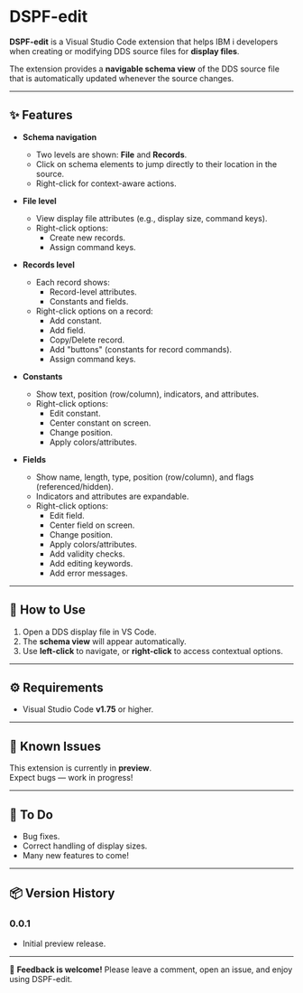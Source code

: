 # DSPF-edit

**DSPF-edit** is a Visual Studio Code extension that helps IBM i developers when creating or modifying DDS source files for **display files**.

The extension provides a **navigable schema view** of the DDS source file that is automatically updated whenever the source changes.

---

## ✨ Features

- **Schema navigation**
  - Two levels are shown: **File** and **Records**.
  - Click on schema elements to jump directly to their location in the source.
  - Right-click for context-aware actions.

- **File level**
  - View display file attributes (e.g., display size, command keys).
  - Right-click options:
    - Create new records.
    - Assign command keys.

- **Records level**
  - Each record shows:
    - Record-level attributes.
    - Constants and fields.
  - Right-click options on a record:
    - Add constant.
    - Add field.
    - Copy/Delete record.
    - Add "buttons" (constants for record commands).
    - Assign command keys.

- **Constants**
  - Show text, position (row/column), indicators, and attributes.
  - Right-click options:
    - Edit constant.
    - Center constant on screen.
    - Change position.
    - Apply colors/attributes.

- **Fields**
  - Show name, length, type, position (row/column), and flags (referenced/hidden).
  - Indicators and attributes are expandable.
  - Right-click options:
    - Edit field.
    - Center field on screen.
    - Change position.
    - Apply colors/attributes.
    - Add validity checks.
    - Add editing keywords.
    - Add error messages.

---

## 🚀 How to Use

1. Open a DDS display file in VS Code.  
2. The **schema view** will appear automatically.  
3. Use **left-click** to navigate, or **right-click** to access contextual options.  

---

## ⚙️ Requirements

- Visual Studio Code **v1.75** or higher.

---

## 🐞 Known Issues

This extension is currently in **preview**.  
Expect bugs — work in progress!

---

## 📝 To Do

- Bug fixes.  
- Correct handling of display sizes.  
- Many new features to come!  

---

## 📦 Version History

### 0.0.1
- Initial preview release.  

---

💬 **Feedback is welcome!** Please leave a comment, open an issue, and enjoy using DSPF-edit.
